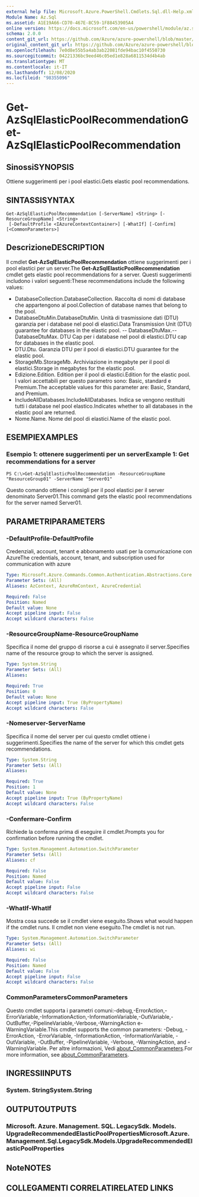 ```yaml
---
external help file: Microsoft.Azure.PowerShell.Cmdlets.Sql.dll-Help.xml
Module Name: Az.Sql
ms.assetid: A1E19A66-CD70-467E-8C59-1F88453905A4
online version: https://docs.microsoft.com/en-us/powershell/module/az.sql/get-azsqlelasticpoolrecommendation
schema: 2.0.0
content_git_url: https://github.com/Azure/azure-powershell/blob/master/src/Sql/Sql/help/Get-AzSqlElasticPoolRecommendation.md
original_content_git_url: https://github.com/Azure/azure-powershell/blob/master/src/Sql/Sql/help/Get-AzSqlElasticPoolRecommendation.md
ms.openlocfilehash: 7e0d8e55b5a4ab3ab22081fde94bac10f4550730
ms.sourcegitcommit: 04221336bc9eed46c05ed1e828a6811534d4b4ab
ms.translationtype: MT
ms.contentlocale: it-IT
ms.lasthandoff: 12/08/2020
ms.locfileid: "98355096"
---
```

# <span data-ttu-id="aa7fb-101">Get-AzSqlElasticPoolRecommendation</span><span class="sxs-lookup"><span data-stu-id="aa7fb-101">Get-AzSqlElasticPoolRecommendation</span></span>

## <span data-ttu-id="aa7fb-102">Sinossi</span><span class="sxs-lookup"><span data-stu-id="aa7fb-102">SYNOPSIS</span></span>
<span data-ttu-id="aa7fb-103">Ottiene suggerimenti per i pool elastici.</span><span class="sxs-lookup"><span data-stu-id="aa7fb-103">Gets elastic pool recommendations.</span></span>

## <span data-ttu-id="aa7fb-104">SINTASSI</span><span class="sxs-lookup"><span data-stu-id="aa7fb-104">SYNTAX</span></span>

```
Get-AzSqlElasticPoolRecommendation [-ServerName] <String> [-ResourceGroupName] <String>
 [-DefaultProfile <IAzureContextContainer>] [-WhatIf] [-Confirm] [<CommonParameters>]
```

## <span data-ttu-id="aa7fb-105">Descrizione</span><span class="sxs-lookup"><span data-stu-id="aa7fb-105">DESCRIPTION</span></span>
<span data-ttu-id="aa7fb-106">Il cmdlet **Get-AzSqlElasticPoolRecommendation** ottiene suggerimenti per i pool elastici per un server.</span><span class="sxs-lookup"><span data-stu-id="aa7fb-106">The **Get-AzSqlElasticPoolRecommendation** cmdlet gets elastic pool recommendations for a server.</span></span>
<span data-ttu-id="aa7fb-107">Questi suggerimenti includono i valori seguenti:</span><span class="sxs-lookup"><span data-stu-id="aa7fb-107">These recommendations include the following values:</span></span>
- <span data-ttu-id="aa7fb-108">DatabaseCollection.</span><span class="sxs-lookup"><span data-stu-id="aa7fb-108">DatabaseCollection.</span></span> <span data-ttu-id="aa7fb-109">Raccolta di nomi di database che appartengono al pool.</span><span class="sxs-lookup"><span data-stu-id="aa7fb-109">Collection of database names that belong to the pool.</span></span> 
- <span data-ttu-id="aa7fb-110">DatabaseDtuMin.</span><span class="sxs-lookup"><span data-stu-id="aa7fb-110">DatabaseDtuMin.</span></span> <span data-ttu-id="aa7fb-111">Unità di trasmissione dati (DTU) garanzia per i database nel pool di elastici.</span><span class="sxs-lookup"><span data-stu-id="aa7fb-111">Data Transmission Unit (DTU) guarantee for databases in the elastic pool.</span></span> 
 <span data-ttu-id="aa7fb-112">-- DatabaseDtuMax.</span><span class="sxs-lookup"><span data-stu-id="aa7fb-112">-- DatabaseDtuMax.</span></span> <span data-ttu-id="aa7fb-113">DTU Cap per i database nel pool di elastici.</span><span class="sxs-lookup"><span data-stu-id="aa7fb-113">DTU cap for databases in the elastic pool.</span></span> 
- <span data-ttu-id="aa7fb-114">DTU.</span><span class="sxs-lookup"><span data-stu-id="aa7fb-114">Dtu.</span></span> <span data-ttu-id="aa7fb-115">Garanzia DTU per il pool di elastici.</span><span class="sxs-lookup"><span data-stu-id="aa7fb-115">DTU guarantee for the elastic pool.</span></span> 
- <span data-ttu-id="aa7fb-116">StorageMb.</span><span class="sxs-lookup"><span data-stu-id="aa7fb-116">StorageMb.</span></span> <span data-ttu-id="aa7fb-117">Archiviazione in megabyte per il pool di elastici.</span><span class="sxs-lookup"><span data-stu-id="aa7fb-117">Storage in megabytes for the elastic pool.</span></span> 
- <span data-ttu-id="aa7fb-118">Edizione.</span><span class="sxs-lookup"><span data-stu-id="aa7fb-118">Edition.</span></span> <span data-ttu-id="aa7fb-119">Edition per il pool di elastici.</span><span class="sxs-lookup"><span data-stu-id="aa7fb-119">Edition for the elastic pool.</span></span> <span data-ttu-id="aa7fb-120">I valori accettabili per questo parametro sono: Basic, standard e Premium.</span><span class="sxs-lookup"><span data-stu-id="aa7fb-120">The acceptable values for this parameter are: Basic, Standard, and Premium.</span></span> 
- <span data-ttu-id="aa7fb-121">IncludeAllDatabases.</span><span class="sxs-lookup"><span data-stu-id="aa7fb-121">IncludeAllDatabases.</span></span> <span data-ttu-id="aa7fb-122">Indica se vengono restituiti tutti i database nel pool elastico.</span><span class="sxs-lookup"><span data-stu-id="aa7fb-122">Indicates whether to all databases in the elastic pool are returned.</span></span> 
- <span data-ttu-id="aa7fb-123">Nome.</span><span class="sxs-lookup"><span data-stu-id="aa7fb-123">Name.</span></span> <span data-ttu-id="aa7fb-124">Nome del pool di elastici.</span><span class="sxs-lookup"><span data-stu-id="aa7fb-124">Name of the elastic pool.</span></span>

## <span data-ttu-id="aa7fb-125">ESEMPI</span><span class="sxs-lookup"><span data-stu-id="aa7fb-125">EXAMPLES</span></span>

### <span data-ttu-id="aa7fb-126">Esempio 1: ottenere suggerimenti per un server</span><span class="sxs-lookup"><span data-stu-id="aa7fb-126">Example 1: Get recommendations for a server</span></span>
```
PS C:\>Get-AzSqlElasticPoolRecommendation -ResourceGroupName "ResourceGroup01" -ServerName "Server01"
```

<span data-ttu-id="aa7fb-127">Questo comando ottiene i consigli per il pool elastici per il server denominato Server01.</span><span class="sxs-lookup"><span data-stu-id="aa7fb-127">This command gets the elastic pool recommendations for the server named Server01.</span></span>

## <span data-ttu-id="aa7fb-128">PARAMETRI</span><span class="sxs-lookup"><span data-stu-id="aa7fb-128">PARAMETERS</span></span>

### <span data-ttu-id="aa7fb-129">-DefaultProfile</span><span class="sxs-lookup"><span data-stu-id="aa7fb-129">-DefaultProfile</span></span>
<span data-ttu-id="aa7fb-130">Credenziali, account, tenant e abbonamento usati per la comunicazione con Azure</span><span class="sxs-lookup"><span data-stu-id="aa7fb-130">The credentials, account, tenant, and subscription used for communication with azure</span></span>

```yaml
Type: Microsoft.Azure.Commands.Common.Authentication.Abstractions.Core.IAzureContextContainer
Parameter Sets: (All)
Aliases: AzContext, AzureRmContext, AzureCredential

Required: False
Position: Named
Default value: None
Accept pipeline input: False
Accept wildcard characters: False
```

### <span data-ttu-id="aa7fb-131">-ResourceGroupName</span><span class="sxs-lookup"><span data-stu-id="aa7fb-131">-ResourceGroupName</span></span>
<span data-ttu-id="aa7fb-132">Specifica il nome del gruppo di risorse a cui è assegnato il server.</span><span class="sxs-lookup"><span data-stu-id="aa7fb-132">Specifies name of the resource group to which the server is assigned.</span></span>

```yaml
Type: System.String
Parameter Sets: (All)
Aliases:

Required: True
Position: 0
Default value: None
Accept pipeline input: True (ByPropertyName)
Accept wildcard characters: False
```

### <span data-ttu-id="aa7fb-133">-Nomeserver</span><span class="sxs-lookup"><span data-stu-id="aa7fb-133">-ServerName</span></span>
<span data-ttu-id="aa7fb-134">Specifica il nome del server per cui questo cmdlet ottiene i suggerimenti.</span><span class="sxs-lookup"><span data-stu-id="aa7fb-134">Specifies the name of the server for which this cmdlet gets recommendations.</span></span>

```yaml
Type: System.String
Parameter Sets: (All)
Aliases:

Required: True
Position: 1
Default value: None
Accept pipeline input: True (ByPropertyName)
Accept wildcard characters: False
```

### <span data-ttu-id="aa7fb-135">-Confermare</span><span class="sxs-lookup"><span data-stu-id="aa7fb-135">-Confirm</span></span>
<span data-ttu-id="aa7fb-136">Richiede la conferma prima di eseguire il cmdlet.</span><span class="sxs-lookup"><span data-stu-id="aa7fb-136">Prompts you for confirmation before running the cmdlet.</span></span>

```yaml
Type: System.Management.Automation.SwitchParameter
Parameter Sets: (All)
Aliases: cf

Required: False
Position: Named
Default value: False
Accept pipeline input: False
Accept wildcard characters: False
```

### <span data-ttu-id="aa7fb-137">-WhatIf</span><span class="sxs-lookup"><span data-stu-id="aa7fb-137">-WhatIf</span></span>
<span data-ttu-id="aa7fb-138">Mostra cosa succede se il cmdlet viene eseguito.</span><span class="sxs-lookup"><span data-stu-id="aa7fb-138">Shows what would happen if the cmdlet runs.</span></span>
<span data-ttu-id="aa7fb-139">Il cmdlet non viene eseguito.</span><span class="sxs-lookup"><span data-stu-id="aa7fb-139">The cmdlet is not run.</span></span>

```yaml
Type: System.Management.Automation.SwitchParameter
Parameter Sets: (All)
Aliases: wi

Required: False
Position: Named
Default value: False
Accept pipeline input: False
Accept wildcard characters: False
```

### <span data-ttu-id="aa7fb-140">CommonParameters</span><span class="sxs-lookup"><span data-stu-id="aa7fb-140">CommonParameters</span></span>
<span data-ttu-id="aa7fb-141">Questo cmdlet supporta i parametri comuni:-debug,-ErrorAction,-ErrorVariable,-InformationAction,-InformationVariable,-OutVariable,-OutBuffer,-PipelineVariable,-Verbose,-WarningAction e-WarningVariable.</span><span class="sxs-lookup"><span data-stu-id="aa7fb-141">This cmdlet supports the common parameters: -Debug, -ErrorAction, -ErrorVariable, -InformationAction, -InformationVariable, -OutVariable, -OutBuffer, -PipelineVariable, -Verbose, -WarningAction, and -WarningVariable.</span></span> <span data-ttu-id="aa7fb-142">Per altre informazioni, Vedi [about_CommonParameters](http://go.microsoft.com/fwlink/?LinkID=113216).</span><span class="sxs-lookup"><span data-stu-id="aa7fb-142">For more information, see [about_CommonParameters](http://go.microsoft.com/fwlink/?LinkID=113216).</span></span>

## <span data-ttu-id="aa7fb-143">INGRESSI</span><span class="sxs-lookup"><span data-stu-id="aa7fb-143">INPUTS</span></span>

### <span data-ttu-id="aa7fb-144">System. String</span><span class="sxs-lookup"><span data-stu-id="aa7fb-144">System.String</span></span>

## <span data-ttu-id="aa7fb-145">OUTPUT</span><span class="sxs-lookup"><span data-stu-id="aa7fb-145">OUTPUTS</span></span>

### <span data-ttu-id="aa7fb-146">Microsoft. Azure. Management. SQL. LegacySdk. Models. UpgradeRecommendedElasticPoolProperties</span><span class="sxs-lookup"><span data-stu-id="aa7fb-146">Microsoft.Azure.Management.Sql.LegacySdk.Models.UpgradeRecommendedElasticPoolProperties</span></span>

## <span data-ttu-id="aa7fb-147">Note</span><span class="sxs-lookup"><span data-stu-id="aa7fb-147">NOTES</span></span>

## <span data-ttu-id="aa7fb-148">COLLEGAMENTI CORRELATI</span><span class="sxs-lookup"><span data-stu-id="aa7fb-148">RELATED LINKS</span></span>
